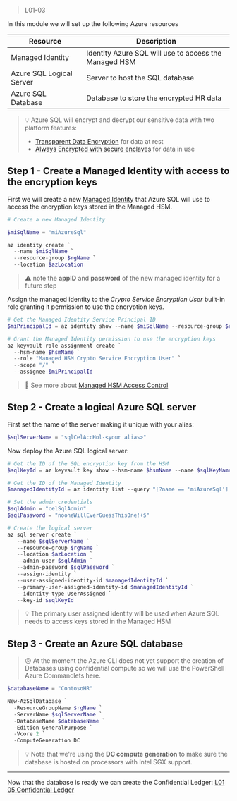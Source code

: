 > L01-03

In this module we will set up the following Azure resources

| Resource | Description |
| -- | -- |
| Managed Identity | Identity Azure SQL will use to access the Managed HSM |
| Azure SQL Logical Server | Server to host the SQL database |
| Azure SQL Database | Database to store the encrypted HR data |

> 💡 Azure SQL will encrypt and decrypt our sensitive data with two platform features:
> - [Transparent Data Encryption](https://docs.microsoft.com/en-us/azure/azure-sql/database/transparent-data-encryption-tde-overview?view=azuresql) for data at rest
> - [Always Encrypted with secure enclaves](https://docs.microsoft.com/en-us/sql/relational-databases/security/encryption/always-encrypted-enclaves) for data in use

## Step 1 - Create a Managed Identity with access to the encryption keys

First we will create a new [Managed Identity](https://docs.microsoft.com/en-us/azure/active-directory/managed-identities-azure-resources/overview) that Azure SQL will use to access the encryption keys stored in the Managed HSM.

```powershell
# Create a new Managed Identity

$miSqlName = "miAzureSql"

az identity create `
  --name $miSqlName `
  --resource-group $rgName `
  --location $azLocation
```

> ⚠️ note the **appID** and **password** of the new managed identity for a future step

Assign the managed identity to the _Crypto Service Encryption User_ built-in role granting it permission to use the encryption keys.

```powershell
# Get the Managed Identity Service Principal ID
$miPrincipalId = az identity show --name $miSqlName --resource-group $rgName --query principalId

# Grant the Managed Identity permission to use the encryption keys
az keyvault role assignment create `
  --hsm-name $hsmName `
  --role "Managed HSM Crypto Service Encryption User" `
  --scope "/" `
  --assignee $miPrincipalId
```

> 📖 See more about [Managed HSM Access Control](https://docs.microsoft.com/en-us/azure/key-vault/managed-hsm/access-control)

## Step 2 - Create a logical Azure SQL server

First set the name of the server making it unique with your alias:

```powershell
$sqlServerName = "sqlCelAccHol-<your alias>"
```

Now deploy the Azure SQL logical server:

```powershell
# Get the ID of the SQL encryption key from the HSM
$sqlKeyId = az keyvault key show --hsm-name $hsmName --name $sqlKeyName --query "key.kid"

# Get the ID of the Managed Identity
$managedIdentityId = az identity list --query "[?name == 'miAzureSql'].id | [0]"

# Set the admin credentials
$sqlAdmin = "celSqlAdmin"
$sqlPassword = "nooneWillEverGuessThis0ne!+$"

# Create the logical server
az sql server create `
   --name $sqlServerName `
   --resource-group $rgName `
   --location $azLocation `
   --admin-user $sqlAdmin `
   --admin-password $sqlPassword `
   --assign-identity `
   --user-assigned-identity-id $managedIdentityId `
   --primary-user-assigned-identity-id $managedIdentityId `
   --identity-type UserAssigned `
   --key-id $sqlKeyId
```

> 💡 The primary user assigned identity will be used when Azure SQL needs to access keys stored in the Managed HSM

## Step 3 - Create an Azure SQL database

> 😖 At the moment the Azure CLI does not yet support the creation of Databases using confidential compute so we will use the PowerShell Azure Commandlets here.

```Powershell
$databaseName = "ContosoHR"

New-AzSqlDatabase `
  -ResourceGroupName $rgName `
  -ServerName $sqlServerName `
  -DatabaseName $databaseName `
  -Edition GeneralPurpose `
  -Vcore 2 `
  -ComputeGeneration DC
```

> 💡 Note that we're using the **DC compute generation** to make sure the database is hosted on processors with Intel SGX support.

---

Now that the database is ready we can create the Confidential Ledger: [L01 05 Confidential Ledger](L01-04-CreateAzureSql.md)